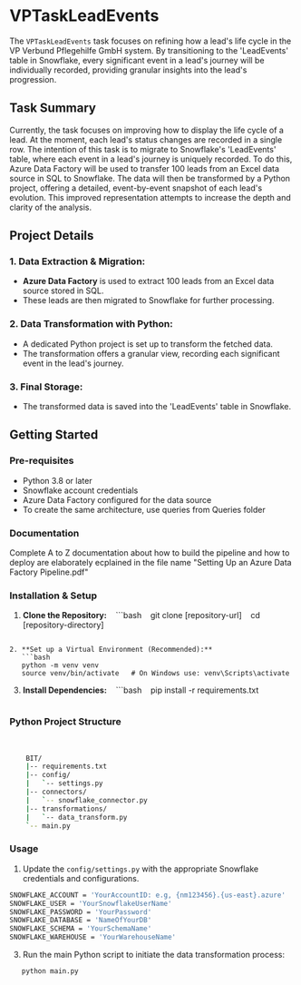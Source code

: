 # VPTaskLeadEvents

The `VPTaskLeadEvents` task focuses on refining how a lead's life cycle in the VP Verbund Pflegehilfe GmbH system. By transitioning to the 'LeadEvents' table in Snowflake, every significant event in a lead's journey will be individually recorded, providing granular insights into the lead's progression.

## Task Summary

Currently, the task focuses on improving how to display the life cycle of a lead. At the moment, each lead's status changes are recorded in a single row. The intention of this task is to migrate to Snowflake's 'LeadEvents' table, where each event in a lead's journey is uniquely recorded. To do this, Azure Data Factory will be used to transfer 100 leads from an Excel data source in SQL to Snowflake. The data will then be transformed by a Python project, offering a detailed, event-by-event snapshot of each lead's evolution. This improved representation attempts to increase the depth and clarity of the analysis.

## Project Details

### 1. **Data Extraction & Migration:**
- **Azure Data Factory** is used to extract 100 leads from an Excel data source stored in SQL.
- These leads are then migrated to Snowflake for further processing.

### 2. **Data Transformation with Python:**
- A dedicated Python project is set up to transform the fetched data.
- The transformation offers a granular view, recording each significant event in the lead's journey.

### 3. **Final Storage:**
- The transformed data is saved into the 'LeadEvents' table in Snowflake.

## Getting Started

### Pre-requisites

- Python 3.8 or later
- Snowflake account credentials
- Azure Data Factory configured for the data source
- To create the same architecture, use queries from Queries folder

### Documentation
Complete A to Z documentation about how to build the pipeline and how to deploy are elaborately ecplained in the file name 
"Setting Up an Azure Data Factory Pipeline.pdf"


### Installation & Setup

1. **Clone the Repository:**
   ```bash
   git clone [repository-url]
   cd [repository-directory]
```
   
2. **Set up a Virtual Environment (Recommended):**
   ```bash
   python -m venv venv
   source venv/bin/activate   # On Windows use: venv\Scripts\activate
   ```

3. **Install Dependencies:**
   ```bash
   pip install -r requirements.txt

    ```
### Python Project Structure
    
```bash
    BIT/
    |-- requirements.txt
    |-- config/
    |   `-- settings.py
    |-- connectors/
    |   `-- snowflake_connector.py
    |-- transformations/
    |   `-- data_transform.py
    `-- main.py

```


### Usage

1. Update the `config/settings.py` with the appropriate Snowflake credentials and configurations.

```bash
SNOWFLAKE_ACCOUNT = 'YourAccountID: e.g, {nm123456}.{us-east}.azure'
SNOWFLAKE_USER = 'YourSnowflakeUserName'
SNOWFLAKE_PASSWORD = 'YourPassword'
SNOWFLAKE_DATABASE = 'NameOfYourDB'
SNOWFLAKE_SCHEMA = 'YourSchemaName'
SNOWFLAKE_WAREHOUSE = 'YourWarehouseName'
```


3. Run the main Python script to initiate the data transformation process:

```bash
   python main.py
```





